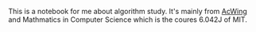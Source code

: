 This is a notebook for me about algorithm study.
It's mainly from [AcWing](www.acwing.com) and Mathmatics in Computer Science which is the coures 6.042J of MIT.